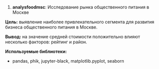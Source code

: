1. **analysfoodmsc**: Исследование рынка общественного питания в Москве

**Цель:** выявление наиболее привлекательного сегмента для развития бизнеса общественного питания в Москве.

**Вывод:** на значение средней стоимости положительно влияют несколько факторов: рейтинг и район.

**Используемые библиотеки:** 
- pandas, phik, jupyter-black, matplotlib.pyplot, seaborn
